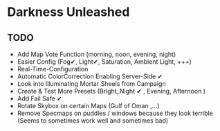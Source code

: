 # Darkness Unleashed

## TODO
- Add Map Vote Function (morning, noon, evening, night)
- Easier Config (Fog✔, Light✔, Saturation, Ambient Light, +++) 
- Real-Time-Configuration
- Automatic ColorCorrection Enabling Server-Side  ✔
- Look into Illuminating Mortar Sheels from Campaign
- Create & Test More Presets (Bright_Night ✔ , Evening, Afternoon )
- Add Fail Safe ✔
- Rotate Skybox on certain Maps (Gulf of Oman ,...)
- Remove Specmaps on puddles / windows because they look terrible (Seems to sometimes work well and sometimes bad)
